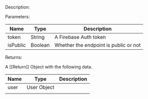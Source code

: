 Description:

  

  

Parameters:

|Name|Type|Description|
|---|---|---|
|token|String|A Firebase Auth token|
|isPublic|Boolean|Whether the endpoint is public or not|

Returns:

A [[Return]] Object with the following data.

|Name|Type|Description|
|---|---|---|
|user|User Object||
||||